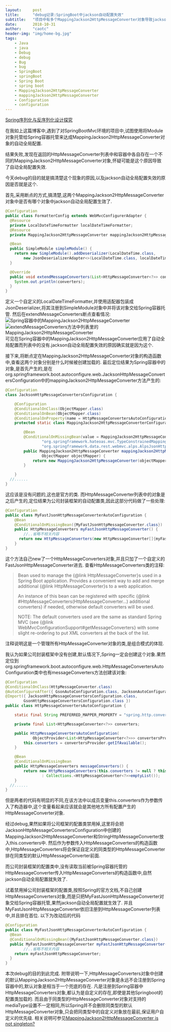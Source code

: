 ```yaml
---
layout:     post
title:      "debug记录:SpringBoot中jackson自动配置失效"
subtitle:   "项目中有多个MappingJackson2HttpMessageConverter对象导致jackson自动配置失效的一次debug"
date:       2018-10-31
author:     "caotc"
header-img: "img/home-bg.jpg"
tags:
    - Java
    - java
    - Debug
    - debug
    - Bug
    - bug
    - SpringBoot
    - springBoot
    - Spring Boot
    - spring boot
    - MappingJackson2HttpMessageConverter
    - mappingJackson2HttpMessageConverter
    - Configuration
    - configuration
---
```


[Spring序列化与反序列化设计探究](https://caotc.org//2018/10/27/java-spring-serialize-deserialize-design/)

在我如上这篇博客中,遇到了对SpringBootMvc环境的项目中,试图使用将Module对象托管给Spring容器托管来达成MappingJackson2HttpMessageConverter对象的自动全局配置.

结果失败,发现在返回的HttpMessageConverter列表中和容器中各自存在一个不同的MappingJackson2HttpMessageConverter对象,怀疑可能是这个原因导致了自动全局配置失效.

今天debug的目的就是搞清楚这个现象的原因,以及jackson自动全局配置失效的原因是否就是这个.

首先,采用断点的方式,搞清楚,这两个MappingJackson2HttpMessageConverter对象中是否有哪个对象中jackson自动全局配置生效了.
```java
@Configuration
public class FormatterConfig extends WebMvcConfigurerAdapter {
  @Resource
  private LocalDateTimeFormatter localDateTimeFormatter;
  @Resource
  private MappingJackson2HttpMessageConverter mappingJackson2HttpMessageConverter;

  @Bean
  public SimpleModule simpleModule() {
    return new SimpleModule().addDeserializer(LocalDateTime.class,
        new JsonDeserializerAdapter<>(LocalDateTime.class, localDateTimeFormatter));
  }

  @Override
  public void extendMessageConverters(List<HttpMessageConverter<?>> converters) {
    System.out.println(converters);
  }
}
```
定义一个自定义的LocalDateTimeFormatter,并使用适配器包装成JsonDeserializer,将其注册到SimpleModule对象中并将该对象交给Spring容器托管.
然后在extendMessageConverters断点查看情况:
![Spring容器中的MappingJackson2HttpMessageConverter](/img/in-post/2018-10-31-java-debug-spring-multiple-http-message-converter/spring-container-jackson-http-message-converter.png)
![extendMessageConverters方法中列表里的MappingJackson2HttpMessageConverter](/img/in-post/2018-10-31-java-debug-spring-multiple-http-message-converter/list-jackson-http-message-converter.png)
可见在Spring容器中的MappingJackson2HttpMessageConverter应用了自动全局配置而列表中的没有.jackson自动全局配置失效的原因确实就是因为这个.

接下来,将断点定在MappingJackson2HttpMessageConverter对象的构造函数中,查看这两个对象分别是什么时候被创建加载的.
最后定位结果为Spring容器中的对象,是首先产生的,是在org.springframework.boot.autoconfigure.web.JacksonHttpMessageConvertersConfiguration中的mappingJackson2HttpMessageConverter方法产生的:
```java
@Configuration
class JacksonHttpMessageConvertersConfiguration {

	@Configuration
	@ConditionalOnClass(ObjectMapper.class)
	@ConditionalOnBean(ObjectMapper.class)
	@ConditionalOnProperty(name = HttpMessageConvertersAutoConfiguration.PREFERRED_MAPPER_PROPERTY, havingValue = "jackson", matchIfMissing = true)
	protected static class MappingJackson2HttpMessageConverterConfiguration {

		@Bean
		@ConditionalOnMissingBean(value = MappingJackson2HttpMessageConverter.class, ignoredType = {
				"org.springframework.hateoas.mvc.TypeConstrainedMappingJackson2HttpMessageConverter",
				"org.springframework.data.rest.webmvc.alps.AlpsJsonHttpMessageConverter" })
		public MappingJackson2HttpMessageConverter mappingJackson2HttpMessageConverter(
				ObjectMapper objectMapper) {
			return new MappingJackson2HttpMessageConverter(objectMapper);
		}

	}
  //......
}
```
这应该是没有问题的,这也是官方的类.
而HttpMessageConverter列表中的对象是之后产生的,定位结果为公司封装框架的自动配置类,因此这部分代码做了一些处理:
```java
@Configuration
public class MyFastJsonHttpMessageConverterAutoConfiguration {
    @Bean
    @ConditionalOnMissingBean({MyFastJsonHttpMessageConverter.class})
    public HttpMessageConverters myFastJsonHttpMessageConverter() {
        //..省略不相关内容
      return new HttpMessageConverters(new HttpMessageConverter[]{myFastJsonHttpMessageConverter});
    }  
}
```
这个方法自己new了一个HttpMessageConverters对象,并且只加了一个自定义的FastJsonHttpMessageConverter进去.
查看HttpMessageConverters类的注释:
> Bean used to manage the {@link HttpMessageConverter}s used in a Spring Boot
> application. Provides a convenient way to add and merge additional
> {@link HttpMessageConverter}s to a web application.
> <p>
> An instance of this bean can be registered with specific
> {@link #HttpMessageConverters(HttpMessageConverter...) additional converters} if
> needed, otherwise default converters will be used.
> <p>
> NOTE: The default converters used are the same as standard Spring MVC (see
> {@link WebMvcConfigurationSupport#getMessageConverters} with some slight re-ordering to
> put XML converters at the back of the list.

注释说明这是一个管理所有HttpMessageConverter对象的类,是组合模式的体现.

我认为如果公司封装框架中没有创建,默认情况下,Spring一定会创建这个对象.果然定位到org.springframework.boot.autoconfigure.web.HttpMessageConvertersAutoConfiguration类中也有messageConverters方法创建该对象:
```java
@Configuration
@ConditionalOnClass(HttpMessageConverter.class)
@AutoConfigureAfter({ GsonAutoConfiguration.class, JacksonAutoConfiguration.class })
@Import({ JacksonHttpMessageConvertersConfiguration.class,
		GsonHttpMessageConvertersConfiguration.class })
public class HttpMessageConvertersAutoConfiguration {

	static final String PREFERRED_MAPPER_PROPERTY = "spring.http.converters.preferred-json-mapper";

	private final List<HttpMessageConverter<?>> converters;

	public HttpMessageConvertersAutoConfiguration(
			ObjectProvider<List<HttpMessageConverter<?>>> convertersProvider) {
		this.converters = convertersProvider.getIfAvailable();
	}

	@Bean
	@ConditionalOnMissingBean
	public HttpMessageConverters messageConverters() {
		return new HttpMessageConverters(this.converters != null ? this.converters
				: Collections.<HttpMessageConverter<?>>emptyList());
	}
  //......
}
```
但是两者的代码有明显的不同,在该方法中以成员变量this.converters作为参数传入了构造器中,这个变量看起来应该就会是其他地方所有配置产生的HttpMessageConverter对象.

经过debug,果然如果将公司框架的配置类禁用掉,这里将会把JacksonHttpMessageConvertersConfiguration中创建的MappingJackson2HttpMessageConverter和StringHttpMessageConverter放入this.converters中.
然后作为参数传入HttpMessageConverters的构造函数中,HttpMessageConverters将会保证自定义的同类型的HttpMessageConverter排在同类型的默认HttpMessageConverter前面.

而公司封装框架的配置类中,没有读取当前被Spring容器托管的HttpMessageConverter传入HttpMessageConverters的构造函数中,自然jackson自动全局配置就失效了.

试着禁用掉公司封装框架的配置类,按照Spring的官方文档,不自己创建HttpMessageConverters对象,而是只把MyFastJsonHttpMessageConverter对象交给Spring容器托管,果然jackson自动全局配置就生效了.
并且MyFastJsonHttpMessageConverter依旧注册到HttpMessageConverter列表中,并且排在首位.
以下为改动后的代码
```java
@Configuration
public class MyFastJsonHttpMessageConverterAutoConfiguration {
  @Bean
  @ConditionalOnMissingBean({MyFastJsonHttpMessageConverter.class})
  public MyFastJsonHttpMessageConverter myFastJsonHttpMessageConverter() {
        //..省略不相关内容
    return myFastJsonHttpMessageConverter;
  }
}
```

本次debug的目的到此完成.
附带说明一下,HttpMessageConverters对象中创建的默认MappingJackson2HttpMessageConverter对象是永远不会注册到Spring容器中的,默认对象是相当于一个兜底的存在.
凡是注册到Spring容器中HttpMessageConverters对象,都认为是自定义的存在,即使是其他Springboot的配置类加载的.
而且由于同类型的HttpMessageConverter对象对支持的mediaType设置不一定相同,所以Spring并不会删除同类型的默认HttpMessageConverter对象,只会把同类型中的自定义对象放在最前,保证用户自定义的优先级.
相关说明可参见[MappingJackson2HttpMessageConverter is not singleton?](https://github.com/spring-projects/spring-boot/issues/15027)
